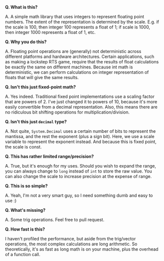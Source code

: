 ﻿**Q. What is this?**

A. A simple math library that uses integers to represent floating point numbers. The extent of the representation is determined by the scale.
E.g. if the scale is 100, then integer 100 represents a float of 1; if scale is 1000, then integer 1000 represents a float of 1, etc.

**Q. Why you do this?**

A. Floating point operations are (generally) not deterministic across different platforms and hardware architectures.
Certain applications, such as making a lockstep RTS game, require that the results of float calculations be exactly the same on different machines.
Because int math is deterministic, we can perform calculations on integer representation of floats that will give the same results.

**Q. Isn't this just fixed-point math?**

A. Yes indeed. Traditional fixed point implementations use a scaling factor that are powers of 2.
I've just changed it to powers of 10, because it's more easily convertible from a decimal representation.
Also, this means there are no ridiculous bit shifting operations for multiplication/division.

**Q. Isn't this just `decimal` type?**

A. Not quite, `System.Decimal` uses a certain number of bits to represent the mantissa, and the rest the exponent (plus a sign bit).
Here, we use a scale variable to represent the exponent instead. And because this is fixed point, the scale is const.

**Q. This has rather limited range/precision?**

A. True, but it's enough for my uses. Should you wish to expand the range, you can always change to `long` instead of `int` to store the raw value.
You can also change the scale to increase precision at the expense of range.

**Q. This is so simple?**

A. Yeah, I'm not a very smart guy, so I need something dumb and easy to use :)

**Q. What's missing?**

A. Some trig operations. Feel free to pull request.

**Q. How fast is this?**

I haven't profiled the performance, but aside from the trig/vector operations, the most complex calculations are long arithmetic. 
So theoretically, it's as fast as long math is on your machine, plus the overhead of a function call.